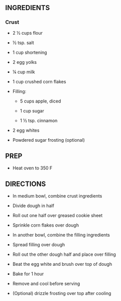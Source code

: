 # 

## INGREDIENTS

### Crust

  - 2 ½ cups flour

  - ½ tsp. salt

  - 1 cup shortening

  - 2 egg yolks

  - ¼ cup milk

- 1 cup crushed corn flakes

- Filling:

  - 5 cups apple, diced

  - 1 cup sugar

  - 1 ½ tsp. cinnamon

- 2 egg whites

- Powdered sugar frosting (optional)

## PREP

- Heat oven to 350 F

## DIRECTIONS

- In medium bowl, combine crust ingredients

- Divide dough in half

- Roll out one half over greased cookie sheet

- Sprinkle corn flakes over dough

- In another bowl, combine the filling ingredients

- Spread filling over dough

- Roll out the other dough half and place over filling

- Beat the egg white and brush over top of dough

- Bake for 1 hour

- Remove and cool before serving

- (Optional) drizzle frosting over top after cooling
